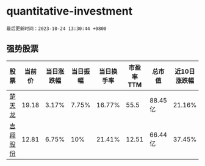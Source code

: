 # quantitative-investment

`最后更新时间：2023-10-24 13:30:44 +0800`

## 强势股票

|股票|当前价|当日涨跌幅|当日振幅|当日换手率|市盈率TTM|总市值|近10日涨跌幅|
|----|----|----|----|----|----|----|----|
|[楚天龙](https://xueqiu.com/S/SZ003040)|19.18|3.17%|7.75%|16.77%|55.5|88.45亿|21.16%|
|[吉翔股份](https://xueqiu.com/S/SH603399)|12.81|6.75%|10%|21.41%|12.51|66.44亿|37.45%|
